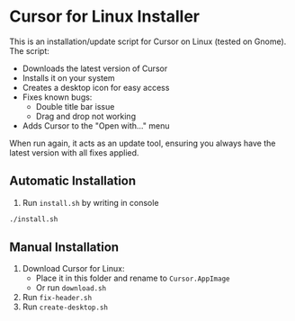 # Cursor for Linux Installer

This is an installation/update script for Cursor on Linux (tested on Gnome). The script:

- Downloads the latest version of Cursor
- Installs it on your system
- Creates a desktop icon for easy access
- Fixes known bugs:
  - Double title bar issue
  - Drag and drop not working
- Adds Cursor to the "Open with..." menu

When run again, it acts as an update tool, ensuring you always have the latest version with all fixes applied.

## Automatic Installation

1. Run `install.sh` by writing in console

```sh
./install.sh
```

## Manual Installation

1. Download Cursor for Linux:
   - Place it in this folder and rename to `Cursor.AppImage`
   - Or run `download.sh`
2. Run `fix-header.sh`
3. Run `create-desktop.sh`

